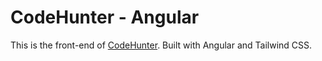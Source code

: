 # CodeHunter - Angular

This is the front-end of [CodeHunter](https://codehunter.kai-wu.net). Built with Angular and Tailwind CSS.

